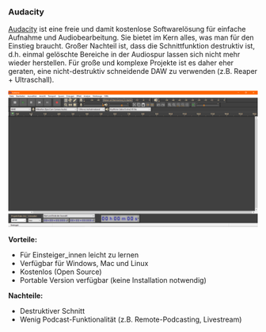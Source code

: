 ### Audacity

[Audacity](https://www.audacityteam.org) ist eine freie und damit kostenlose Softwarelösung für einfache Aufnahme und Audiobearbeitung. Sie bietet im Kern alles, was man für den Einstieg braucht. Großer Nachteil ist, dass die Schnittfunktion destruktiv ist, d.h. einmal gelöschte Bereiche in der Audiospur lassen sich nicht mehr wieder herstellen. Für große und komplexe Projekte ist es daher eher geraten, eine nicht-destruktiv schneidende DAW zu verwenden (z.B. Reaper + Ultraschall).

![Screenshot Audacity](./images/screenshot-audacity.png)

**Vorteile:**

* Für Einsteiger_innen leicht zu lernen
* Verfügbar für Windows, Mac und Linux
* Kostenlos (Open Source)
* Portable Version verfügbar (keine Installation notwendig)

**Nachteile:**

* Destruktiver Schnitt
* Wenig Podcast-Funktionalität (z.B. Remote-Podcasting, Livestream)
